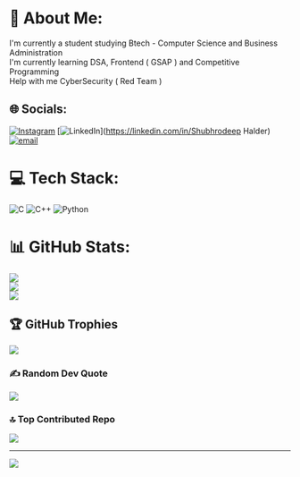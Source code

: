 # 💫 About Me:
I'm currently a student  studying Btech - Computer Science and Business Administration<br>I'm currently learning DSA, Frontend ( GSAP ) and Competitive Programming<br>Help with me CyberSecurity ( Red Team )


## 🌐 Socials:
[![Instagram](https://img.shields.io/badge/Instagram-%23E4405F.svg?logo=Instagram&logoColor=white)](https://instagram.com/@captz4x) [![LinkedIn](https://img.shields.io/badge/LinkedIn-%230077B5.svg?logo=linkedin&logoColor=white)](https://linkedin.com/in/Shubhrodeep Halder) [![email](https://img.shields.io/badge/Email-D14836?logo=gmail&logoColor=white)](mailto:shubhrodeephalder2807@gmail.com) 

# 💻 Tech Stack:
![C](https://img.shields.io/badge/c-%2300599C.svg?style=for-the-badge&logo=c&logoColor=white) ![C++](https://img.shields.io/badge/c++-%2300599C.svg?style=for-the-badge&logo=c%2B%2B&logoColor=white) ![Python](https://img.shields.io/badge/python-3670A0?style=for-the-badge&logo=python&logoColor=ffdd54)
# 📊 GitHub Stats:
![](https://github-readme-stats.vercel.app/api?username=CodeWithShu&theme=tokyonight&hide_border=false&include_all_commits=false&count_private=false)<br/>
![](https://nirzak-streak-stats.vercel.app/?user=CodeWithShu&theme=tokyonight&hide_border=false)<br/>
![](https://github-readme-stats.vercel.app/api/top-langs/?username=CodeWithShu&theme=tokyonight&hide_border=false&include_all_commits=false&count_private=false&layout=compact)

## 🏆 GitHub Trophies
![](https://github-profile-trophy.vercel.app/?username=CodeWithShu&theme=radical&no-frame=false&no-bg=false&margin-w=4)

### ✍️ Random Dev Quote
![](https://quotes-github-readme.vercel.app/api?type=horizontal&theme=tokyonight)

### 🔝 Top Contributed Repo
![](https://github-contributor-stats.vercel.app/api?username=CodeWithShu&limit=5&theme=dark&combine_all_yearly_contributions=true)

---
[![](https://visitcount.itsvg.in/api?id=CodeWithShu&icon=2&color=4)](https://visitcount.itsvg.in)

<!-- Proudly created with GPRM ( https://gprm.itsvg.in ) -->
